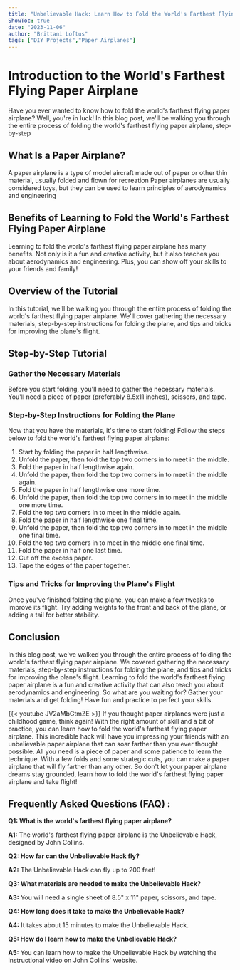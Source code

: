 ```yaml
---
title: "Unbelievable Hack: Learn How to Fold the World's Farthest Flying Paper Airplane!"
ShowToc: true 
date: "2023-11-06"
author: "Brittani Loftus" 
tags: ["DIY Projects","Paper Airplanes"]
---
```

# Introduction to the World's Farthest Flying Paper Airplane
Have you ever wanted to know how to fold the world's farthest flying paper airplane? Well, you're in luck! In this blog post, we'll be walking you through the entire process of folding the world's farthest flying paper airplane, step-by-step

## What Is a Paper Airplane?
A paper airplane is a type of model aircraft made out of paper or other thin material, usually folded and flown for recreation Paper airplanes are usually considered toys, but they can be used to learn principles of aerodynamics and engineering

## Benefits of Learning to Fold the World's Farthest Flying Paper Airplane
Learning to fold the world's farthest flying paper airplane has many benefits. Not only is it a fun and creative activity, but it also teaches you about aerodynamics and engineering. Plus, you can show off your skills to your friends and family!

## Overview of the Tutorial
In this tutorial, we'll be walking you through the entire process of folding the world's farthest flying paper airplane. We'll cover gathering the necessary materials, step-by-step instructions for folding the plane, and tips and tricks for improving the plane's flight.

## Step-by-Step Tutorial
### Gather the Necessary Materials
Before you start folding, you'll need to gather the necessary materials. You'll need a piece of paper (preferably 8.5x11 inches), scissors, and tape.

### Step-by-Step Instructions for Folding the Plane
Now that you have the materials, it's time to start folding! Follow the steps below to fold the world's farthest flying paper airplane:

1. Start by folding the paper in half lengthwise.
2. Unfold the paper, then fold the top two corners in to meet in the middle.
3. Fold the paper in half lengthwise again.
4. Unfold the paper, then fold the top two corners in to meet in the middle again.
5. Fold the paper in half lengthwise one more time.
6. Unfold the paper, then fold the top two corners in to meet in the middle one more time.
7. Fold the top two corners in to meet in the middle again.
8. Fold the paper in half lengthwise one final time.
9. Unfold the paper, then fold the top two corners in to meet in the middle one final time.
10. Fold the top two corners in to meet in the middle one final time.
11. Fold the paper in half one last time.
12. Cut off the excess paper.
13. Tape the edges of the paper together.

### Tips and Tricks for Improving the Plane's Flight
Once you've finished folding the plane, you can make a few tweaks to improve its flight. Try adding weights to the front and back of the plane, or adding a tail for better stability.

## Conclusion
In this blog post, we've walked you through the entire process of folding the world's farthest flying paper airplane. We covered gathering the necessary materials, step-by-step instructions for folding the plane, and tips and tricks for improving the plane's flight. Learning to fold the world's farthest flying paper airplane is a fun and creative activity that can also teach you about aerodynamics and engineering. So what are you waiting for? Gather your materials and get folding! Have fun and practice to perfect your skills.

{{< youtube JV2aMbGtmZE >}} 
If you thought paper airplanes were just a childhood game, think again! With the right amount of skill and a bit of practice, you can learn how to fold the world's farthest flying paper airplane. This incredible hack will have you impressing your friends with an unbelievable paper airplane that can soar farther than you ever thought possible. All you need is a piece of paper and some patience to learn the technique. With a few folds and some strategic cuts, you can make a paper airplane that will fly farther than any other. So don't let your paper airplane dreams stay grounded, learn how to fold the world's farthest flying paper airplane and take flight!

## Frequently Asked Questions (FAQ) :
**Q1: What is the world's farthest flying paper airplane?**

**A1:** The world's farthest flying paper airplane is the Unbelievable Hack, designed by John Collins.

**Q2: How far can the Unbelievable Hack fly?**

**A2:** The Unbelievable Hack can fly up to 200 feet!

**Q3: What materials are needed to make the Unbelievable Hack?**

**A3:** You will need a single sheet of 8.5" x 11" paper, scissors, and tape.

**Q4: How long does it take to make the Unbelievable Hack?**

**A4:** It takes about 15 minutes to make the Unbelievable Hack.

**Q5: How do I learn how to make the Unbelievable Hack?**

**A5:** You can learn how to make the Unbelievable Hack by watching the instructional video on John Collins' website.



